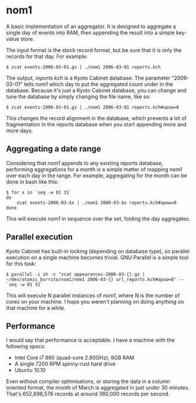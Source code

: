 nom1
=============

A basic implementation of an aggregator. It is designed to aggregate a single day of events into RAM, then appending the result into a simple key-value store.

The input format is the stock record format, but be sure that it is only the records for that day. For example:

    $ zcat events-2006-03-01.gz | ./nom1 2006-03-01 reports.kch

The output, _reports.kch_ is a Kyoto Cabinet database. The parameter "2006-03-01" tells _nom1_ which day to put the aggregated count under in the database. Because it's just a Kyoto Cabinet database, you can change and tune the database by simply changing the file name, like so:

    $ zcat events-2006-03-01.gz | ./nom1 2006-03-01 reports.kch#apow=8

This changes the record alignment in the database, which prevents a lot of fragmentation in the reports database when you start appending more and more days.

Aggregating a date range
----------

Considering that _nom1_ appends to any existing reports database, performing aggregations for a month is a simple matter of mapping _nom1_ over each day in the range. For example, aggregating for the month can be done in bash like this:

    $ for x in `seq -w 01 31`
    do
        zcat events-2006-03-$x | ./nom1 2006-03-$x reports.kch#apow=8
    done

This will execute _nom1_ in sequence over the set, folding the day aggregates.

Parallel execution
-----------

Kyoto Cabinet has built-in locking (depending on database type), so parallel execution on a single machine becomes trivial. GNU Parallel is a simple tool for this task:

    $ parallel -i sh -c "zcat appearances-2006-03-{}.gz | ~/dev/atomic_burrito/nom1/nom1 2006-03-{} url_reports.kch#apow=8" -- `seq -w 01 31`

This will execute N parallel instances of _nom1_, where N is the number of cores on your machine. I hope you weren't planning on doing anything on that machine for a while.

Performance
-----------

I would say that performance is acceptable. I have a machine with the following specs:

* Intel Core i7 860 (quad-core 2.80GHz), 8GB RAM
* A single 7200 RPM spinny-rust hard drive
* Ubuntu 10.10

Even without compiler optimisations, or storing the data in a column oriented format, the month of March is aggregated in just under 30 minutes. That's 652,698,576 records at around 360,000 records per second.
